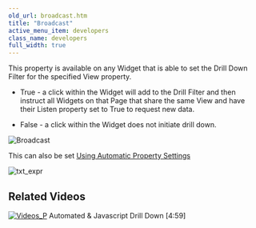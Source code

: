 ```yaml
---
old_url: broadcast.htm
title: "Broadcast"
active_menu_item: developers
class_name: developers
full_width: true
---
```



This property is available on any Widget that is able to set the Drill Down Filter for the specified View property.

 - True - a click within the Widget will add to the Drill Filter and then instruct all Widgets on that Page that share the same View and have their Listen property set to True to request new data.

 - False - a click within the Widget does not initiate drill down.

![Broadcast](/img/docs/broadcast.zoom95.png)

This can also be set [Using Automatic Property Settings](/developers/documentation/product-guide/advanced-features/data-integration-reporting-dashboards/data-section-properties/using-automatic-property-setti)

![txt\_expr](/img/docs/txt_expr.zoom66.png)

## Related Videos

[![Videos\_P](/img/docs/videos_p.png)](http://www.youtube.com/v/t-MozAiRF0Q?autoplay=1&hd=1&fs=1&showsearch=0&rel=0&) Automated & Javascript Drill Down [4:59]

